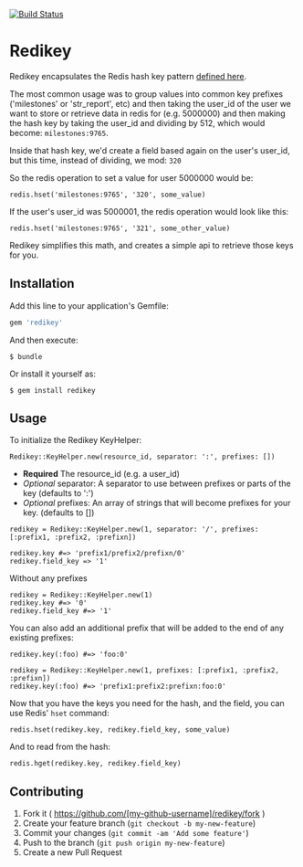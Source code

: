 [![Build Status](https://travis-ci.org/lumoslabs/redikey.svg?branch=master)](https://travis-ci.org/lumoslabs/redikey)

# Redikey

Redikey encapsulates the Redis hash key pattern [defined here](http://instagram-engineering.tumblr.com/post/12202313862/storing-hundreds-of-millions-of-simple-key-value).

The most common usage was to group values into common key prefixes ('milestones' or 'str_report', etc) and then taking the user_id of the user we want to store or retrieve data in redis for (e.g. 5000000) and then making the hash key by taking the user_id and dividing by 512, which would become: `milestones:9765`.

Inside that hash key, we'd create a field based again on the user's user_id, but this time, instead of dividing, we mod: `320`

So the redis operation to set a value for user 5000000 would be:

```
redis.hset('milestones:9765', '320', some_value)
```

If the user's user_id was 5000001, the redis operation would look like this:

```
redis.hset('milestones:9765', '321', some_other_value)
```

Redikey simplifies this math, and creates a simple api to retrieve those keys for you.

## Installation

Add this line to your application's Gemfile:

```ruby
gem 'redikey'
```

And then execute:

    $ bundle

Or install it yourself as:

    $ gem install redikey

## Usage

To initialize the Redikey KeyHelper:

`Redikey::KeyHelper.new(resource_id, separator: ':', prefixes: [])`

- **Required** The resource_id (e.g. a user_id)
- *Optional* separator: A separator to use between prefixes or parts of the key (defaults to ':')
- *Optional* prefixes: An array of strings that will become prefixes for your key. (defaults to [])


```
redikey = Redikey::KeyHelper.new(1, separator: '/', prefixes: [:prefix1, :prefix2, :prefixn])

redikey.key #=> 'prefix1/prefix2/prefixn/0'
redikey.field_key => '1'
```

Without any prefixes
```
redikey = Redikey::KeyHelper.new(1)
redikey.key #=> '0'
redikey.field_key #=> '1'
```

You can also add an additional prefix that will be added to the end of any existing prefixes:
```
redikey.key(:foo) #=> 'foo:0'

redikey = Redikey::KeyHelper.new(1, prefixes: [:prefix1, :prefix2, :prefixn])
redikey.key(:foo) #=> 'prefix1:prefix2:prefixn:foo:0'
```

Now that you have the keys you need for the hash, and the field, you can use Redis' `hset` command:

```
redis.hset(redikey.key, redikey.field_key, some_value)
```

And to read from the hash:

```
redis.hget(redikey.key, redikey.field_key)
```


## Contributing

1. Fork it ( https://github.com/[my-github-username]/redikey/fork )
2. Create your feature branch (`git checkout -b my-new-feature`)
3. Commit your changes (`git commit -am 'Add some feature'`)
4. Push to the branch (`git push origin my-new-feature`)
5. Create a new Pull Request
